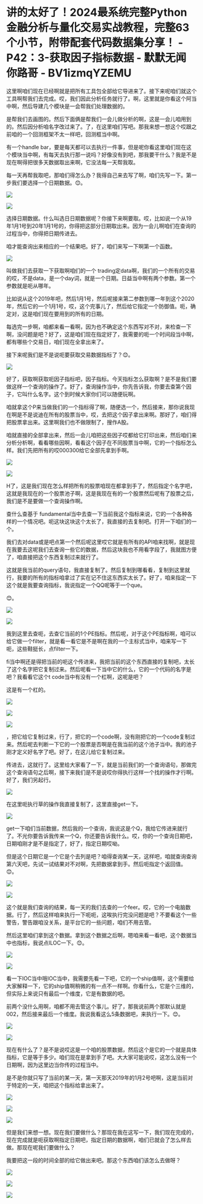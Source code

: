 # 讲的太好了！2024最系统完整Python金融分析与量化交易实战教程，完整63个小节，附带配套代码数据集分享！ - P42：3-获取因子指标数据 - 默默无闻你路哥 - BV1izmqYZEMU

这里啊咱们现在已经啊就是把所有工具包全部给它导进来了。接下来呢咱们就这个工具啊帮我们去完成。哎，我们因此分析任务就行了。啊，这里就是你看这个阿当中啊，然后导建几个模块是一会帮我们处理数据的。

是帮我们去画图的。然后下面俩是帮我们一会儿做分析的啊，这是一会儿咱用到的。然后因分析咱名字改过来了。了，在这里咱们写吧。那我来想一想这个哎跟之前咱的一个回测框架不太一样吧，回测框当中啊。

有一个handle bar，要是每天都可以去执行一件事，但是呢你看这里咱们现在这个模块当中啊，有每天去执行那一说吗？好像没有到吧，那我要干什么？我是不是现在啊得把很多天数据取出来啊，它没法每一天帮我取。

每一天再帮我取吧，那咱们得怎么办？我得自己来去写了啊，咱们先写一下。第一步我们要选择一个日期数据。😊。



![](img/aae0ff188cb04396b4cfa594a964e3fe_1.png)

![](img/aae0ff188cb04396b4cfa594a964e3fe_2.png)

选择日期数据。什么叫选日日期数据呢？你接下来啊要取。哎，比如说一个从19年1月1号到20年1月1号的，你得把这部分日期取出来。因为一会儿啊咱们在查询的过程当中，你得把日期传进去。

咱才能查询出来相应的一个结果吧。好了，咱们来写一下啊第一个函数。

![](img/aae0ff188cb04396b4cfa594a964e3fe_4.png)

叫做我们去获取一下获取啊咱们的一个 trading定data啊，我们的一个所有的交易的哎，不是data，是一个day词，就是一个日期。日益当中啊有两个参数。第一个参数就是呃从哪年。

比如说从这个2019年吧，然后1月1号，然后呢接来第二参数到哪一年到这个2020年，然后它的一个1月1号，哎，这个完事儿了，然后给它指定一个防御值。呃，确定对，这是咱们现在要用到的所有的日期。

每选完一步啊，咱都来看一看啊，因为也不确定这个东西写对不对，来检查一下啊，没问题是吧？好了，这是咱们现在指定好了，我需要的呃一个时间段当中啊，都有哪些个交易日，咱们现在全拿出来了。

接下来呢我们是不是说呃要获取交易数据指标了？😊。

![](img/aae0ff188cb04396b4cfa594a964e3fe_6.png)

好了，获取啊获取呃因子指标吧，因子指标。今天指标怎么获取啊？是不是我们要做这样一个查询的操作了。好了，查询操作当中，你先告诉我，你要去查第个因子，它叫什么名字。这个到时候大家你们可以随便玩啊。

咱就拿这个P来当做我们的一个指标得了啊，随便选一个，然后接来，那你说我现在啊是不是说迪在所有的股票当中，哎，去把这个因子拿出来啊。那好了，咱们得把股票拿出来。这里啊我们也不做限制了，搜作A股。

咱就直接的全部拿出来，然后一会儿咱把这些因子哎都给它打印出来，然后咱们来分析分析啊，看看哪些因啊，看看这个因子在不同股票当中啊，它的一个指标怎么样。我们先把所有的哎000300给它全部先拿到手啊。



![](img/aae0ff188cb04396b4cfa594a964e3fe_8.png)

![](img/aae0ff188cb04396b4cfa594a964e3fe_9.png)

H了，这是我们现在怎么样把所有的股票咱现在都拿到手了，然后指定个名字吧，这就是我现在的一个股票池子啊，这是我现在有的一个股票然后呢有了股票之后，我们是不是要做一个查询操作啊。

查什么查基于 fundamental当中去查一下当前我这个指标来说，它的一个各种各样的一个情况吧。呃这块这块这个太长了，我直接的去复制吧。打开一下咱们的一个。

我们去对data或是吧点第一个然后呢这里哎它就是有所有的API咱来找啊，就是现在我要去这呢我们去查询一些它的数据，然后这块我也不用看字段了，我就图方便了，咱直接把这个东西复制过来就行了。

这就是我当前的query语句，我直接复制了。然后复制到哪看看，复制到这里就行，我要的所有的指标咱拿过了实在记不住这东西实太长了。好了，咱来指定一下这个就是我要查询指标，我说指定一个QQ呢等于一个que。

😊。

![](img/aae0ff188cb04396b4cfa594a964e3fe_11.png)

![](img/aae0ff188cb04396b4cfa594a964e3fe_12.png)

我到这里去查呃，去查它当前的1个PE指标。然后呢，对于这个PE指标啊，咱可以给它做一个filter，就是看一看它是不是啊在我的一个主标式当中，咱来写一下呃，这些鞋挺长，点filter一下。

fi当中啊还是得把当前的呃这个传进来，我把当前的这个东西直接的复制吧，太长了这个名字把它复制过来。然后呢看一下当中它的什么，它的一个代码的名字是吧？我看看它这个t code当中有没有一个杠啊，这呢是吧？

这是有一个杠的。

![](img/aae0ff188cb04396b4cfa594a964e3fe_14.png)

![](img/aae0ff188cb04396b4cfa594a964e3fe_15.png)

![](img/aae0ff188cb04396b4cfa594a964e3fe_16.png)

，把它给它复制过来，行了，把它的一个code啊，没有刚把它的一个code复制过来。然后呢去判断一下它的一个股票是否啊是在我当前的这个池子当中。我的池子刚才定义好名字了吧。好了，在这儿给它复制过来。

传进去，这就行了。这里给大家看了一下，就是当前我们的一个查询语句，那做完这个查询语句之后啊，接下来我们是不是说哎你得执行这样一个找的操作才行啊。好了，我们另起行。



![](img/aae0ff188cb04396b4cfa594a964e3fe_18.png)

在这里呃执行草的操作我直接复制了，这里直接get一下。

![](img/aae0ff188cb04396b4cfa594a964e3fe_20.png)

get一下咱们当前数据，然后我的一个查询，我说这是个Q，我给它传进来就行了。不光你要告诉我传来一个Q，你还要告诉我什么。哎，你的一个查询日期吧，日期咱刚才是不是指定了，好了，指定日期哎呦。

但是这个日期它是一个它是个去列是吧？咱得查询某一天，这样吧，咱就查询查询第六天吧，先试一试结果对不对啊，先把数据拿到手。然后呃指定个返回值。😊。



![](img/aae0ff188cb04396b4cfa594a964e3fe_22.png)

![](img/aae0ff188cb04396b4cfa594a964e3fe_23.png)

这个就是我们查询的结果，每一天的我们去查的一个feer。哎，它的一个电脑数据。行了，然后这样咱来执行一下呃呃，这唉执行完没问题是吧？不要看这个一些警告，警告跟咱没关系，是平台它的一些问题，咱们不用去管。

然后这里咱们拿到这个数据。拿到这个数据之后啊，嗯咱来看一看吧，这个数据当中也指标，我说点ILOC一下。😊。



![](img/aae0ff188cb04396b4cfa594a964e3fe_25.png)

![](img/aae0ff188cb04396b4cfa594a964e3fe_26.png)

看一下IOC当中哦IOC当中，我需要先看一下吧，它的一个ship值啊，这个需要给大家解释一下，它的ship值啊稍微的有一点不一样啊。你看什么，它是个三维的，但实际上来说只有最后一个维度，它是有数据的吧。

前两个没什么用啊，咱都不用去管这个事儿。好了，那我说前两个那默认就是002，然后接来最后一个维度。我说我看这么5条数据吧，来执行一下。😊。



![](img/aae0ff188cb04396b4cfa594a964e3fe_28.png)

![](img/aae0ff188cb04396b4cfa594a964e3fe_29.png)

现在有什么了？是不是说哎这是一个咱的股票数据，然后这个是它的一个就是具体指标，它是等于多少。咱们现在是拿到手了吧。大大家可能说哎，这怎么没有一个日期啊，因为这里边当你传的过程当中。

是不是你就只写了当前的某一天，第一天那天2019年的1月2号吧啊，这是当前对于特定的一天，咱把这个指标给拿出来了。



![](img/aae0ff188cb04396b4cfa594a964e3fe_31.png)

![](img/aae0ff188cb04396b4cfa594a964e3fe_32.png)

![](img/aae0ff188cb04396b4cfa594a964e3fe_33.png)

但是我们来想一想。现在我们要做什么？那现在我在这写一下，我们现在完成的，现在完成就是呃获取啊指定日期吧，指定日期的数据啊，咱们已就会了怎么样去做。那现在呢我们要做什么？

我要把这一段的时间全部的给它做出来吧。那这个东西咱们该怎么去做呀？

![](img/aae0ff188cb04396b4cfa594a964e3fe_35.png)

![](img/aae0ff188cb04396b4cfa594a964e3fe_36.png)

![](img/aae0ff188cb04396b4cfa594a964e3fe_37.png)